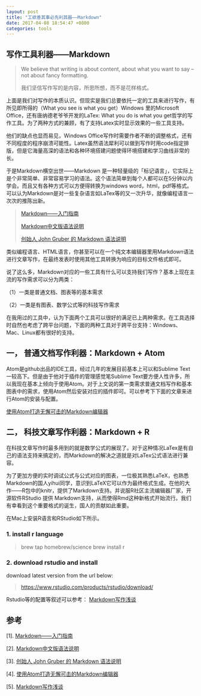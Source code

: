 ```yaml
---
layout: post
title: "工欲善其事必先利其器——Markdown"
date: 2017-04-08 18:54:47 +0800
categories: tools
---
```


## 写作工具利器——Markdown

> We believe that writing is about content, about what you want to say – not about fancy formatting.
>
>我们坚信写作写的是内容，所思所想，而不是花样格式。

上面是我们对写作的本质认识。但现实是我们总要依托一定的工具来进行写作，有所见即所得的（What you see is what you get）Windows 里的Microsoft Office，还有唐纳德老爷爷开发的LaTex: What you do is what you get哲学的写作工具。为了两种方式的兼顾，有了支持Latex实时显示效果的一些工具支持。

他们的缺点也显而易见，Windows Office写作时需要作者不断的调整格式，还有不同程度的程序崩溃可能性。Latex虽然语法犀利可以做到写作时用code指定排版，但是它海量高深的语法和各种环境搭建问题使得环境搭建和学习曲线非常的长。

于是Markdown横空出世——Markdown 是一种轻量级的「标记语言」，它实际上是个非常简单、非常容易学习的语法。这个语法简单到每个人都可以在5分钟以内学会。而且又有各种方式可以方便得转换为windows word，html，pdf等格式。可以认为Markdown是对一些复杂语言如LaTex等的又一次升华，就像编程语言一次次的推陈出新。

>[Markdown——入门指南](http://www.jianshu.com/p/1e402922ee32/)
>
>[Markdown中文版语法说明](http://wowubuntu.com/markdown/basic.html)
>
> [创始人 John Gruber 的 Markdown 语法说明](http://daringfireball.net/projects/markdown/syntax)

类似编程语言、HTML语言，你甚至可以在一个纯文本编辑器里用Markdown语法进行文章写作，在最终发表时使用其他工具转换为响应的目标文件格式即可。

说了这么多，Markdown对应的一些工具有什么可以支持我们写作？基本上现在主流的写作需求可以分为两类：

（1）一类是普通文档、图表等的基本需求

（2）一类是有图表、数学公式等的科技写作需求

在我用过的工具中，认为下面两个工具可以很好的满足已上两种需求。在工具选择时自然也考虑了跨平台问题，下面的两种工具对于跨平台支持：Windows、Mac、Linux都有很好的支持。

## 一，  普通文档写作利器：Markdown + Atom

Atom是github出品的IDE工具，经过几年的发展目前基本上可以和Sublime Text一较高下。但是由于他对于插件的管理感觉笔Sublime Text要方便人性许多，所以我现在基本上倾向于使用Atom。对于上文说的第一类需求普通文档写作和基本图表中的需求，使用Atom然后安装对应的插件即可。可以参考下下面的文章来进行Atom的安装与配置。

[使用Atom打造无懈可击的Markdown编辑器](http://www.cnblogs.com/fanzhidongyzby/p/6637084.html)

## 二， 科技文章写作利器：Markdown + R

在科技文章写作时最多用到的就是数学公式的展现了。对于这种情况LaTex是有自己的语法支持来搞定的，而Markdown的解决之道就是对LaTex公式语法进行兼容。

为了更加方便的实时调试公式与公式对应的图表，一位极其熟悉LaTeX，也熟悉Markdown的国人yihui同学，意识到LaTeX它可以作为最终格式生成。在他的大作——R包中的knitr，提供了Markdown支持。并说服R社区主流编辑器厂家，开源软件RStudio 提供 Markdown支持，从而使得Rmd这种新格式开始流行。我们有幸看到这个重要格式的诞生，国人的贡献如此重要。

在Mac上安装R语言和RStudio如下所示。

### 1. install r language

>brew tap homebrew/science
brew install r

### 2. download rstudio and install

download latest version from the url below:

>https://www.rstudio.com/products/rstudio/download/

Rstudio等的配置等叙述可以参考： [Markdown写作浅谈](http://www.yangzhiping.com/tech/r-markdown-knitr.html)

## 参考

[1]. [Markdown——入门指南](http://www.jianshu.com/p/1e402922ee32/)

[2]. [Markdown中文版语法说明](http://wowubuntu.com/markdown/basic.html)

[3]. [创始人 John Gruber 的 Markdown 语法说明](http://daringfireball.net/projects/markdown/syntax)

[4]. [使用Atom打造无懈可击的Markdown编辑器](http://www.cnblogs.com/fanzhidongyzby/p/6637084.html)

[5]. [Markdown写作浅谈](http://www.yangzhiping.com/tech/r-markdown-knitr.html)
